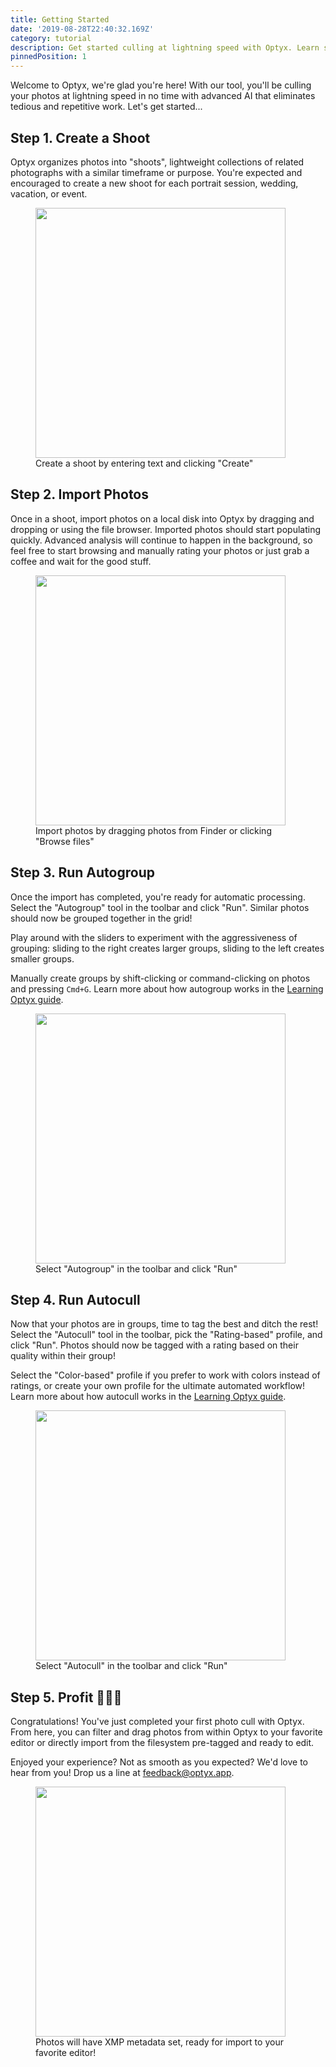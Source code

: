 ```yaml
---
title: Getting Started
date: '2019-08-28T22:40:32.169Z'
category: tutorial
description: Get started culling at lightning speed with Optyx. Learn step-by-step how to supercharge your workflow and eliminate tedious, repetitive work.
pinnedPosition: 1
---
```


Welcome to Optyx, we're glad you're here! With our tool, you'll be culling your photos at lightning speed in no time with advanced AI that eliminates tedious and repetitive work. Let's get started...

## Step 1. Create a Shoot

Optyx organizes photos into "shoots", lightweight collections of related photographs with a similar timeframe or purpose. You're expected and encouraged to create a new shoot for each portrait session, wedding, vacation, or event.

<figure>
<img src="/images/create-shoot.png" height="400"/>
<figcaption>Create a shoot by entering text and clicking "Create"</figcaption>
</figure>

## Step 2. Import Photos

Once in a shoot, import photos on a local disk into Optyx by dragging and dropping or using the file browser. Imported photos should start populating quickly. Advanced analysis will continue to happen in the background, so feel free to start browsing and manually rating your photos or just grab a coffee and wait for the good stuff.

<figure>
<img src="/images/empty-shoot.png" height="400"/>
<figcaption>Import photos by dragging photos from Finder or clicking "Browse files"</figcaption>
</figure>

## Step 3. Run Autogroup

Once the import has completed, you're ready for automatic processing. Select the "Autogroup" tool in the toolbar and click "Run". Similar photos should now be grouped together in the grid!

Play around with the sliders to experiment with the aggressiveness of grouping: sliding to the right creates larger groups, sliding to the left creates smaller groups.

Manually create groups by shift-clicking or command-clicking on photos and pressing `Cmd+G`. Learn more about how autogroup works in the [Learning Optyx guide](/posts/tutorial/learning-optyx/).

<figure>
<img src="/images/full-shoot-autogroup.png" height="400"/>
<figcaption>Select "Autogroup" in the toolbar and click "Run"</figcaption>
</figure>

## Step 4. Run Autocull

Now that your photos are in groups, time to tag the best and ditch the rest! Select the "Autocull" tool in the toolbar, pick the "Rating-based" profile, and click "Run". Photos should now be tagged with a rating based on their quality within their group!

Select the "Color-based" profile if you prefer to work with colors instead of ratings, or create your own profile for the ultimate automated workflow! Learn more about how autocull works in the [Learning Optyx guide](/posts/tutorial/learning-optyx/).

<figure>
<img src="/images/full-shoot-autocull.png" height="400"/>
<figcaption>Select "Autocull" in the toolbar and click "Run"</figcaption>
</figure>

## Step 5. Profit 🤑🤑🤑

Congratulations! You've just completed your first photo cull with Optyx. From here, you can filter and drag photos from within Optyx to your favorite editor or directly import from the filesystem pre-tagged and ready to edit.

Enjoyed your experience? Not as smooth as you expected? We'd love to hear from you! Drop us a line at <a href="mailto:feedback@optyx.app">feedback@optyx.app</a>.

<figure>
<img src="/images/full-shoot-finished.png" height="400"/>
<figcaption>Photos will have XMP metadata set, ready for import to your favorite editor!</figcaption>
</figure>
